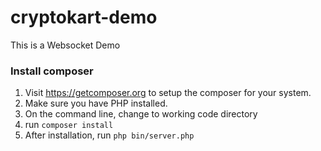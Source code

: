 # cryptokart-demo
This is a Websocket Demo

### Install composer

1. Visit https://getcomposer.org to setup the composer for your system.
2. Make sure you have PHP installed.
3. On the command line, change to working code directory
4. run <code>composer install</code>
5. After installation, run <code>php bin/server.php</code>
